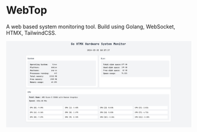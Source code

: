 # WebTop
A web based system monitoring tool.
Build using Golang, WebSocket, HTMX, TailwindCSS.

![WebTop](./img/Screenshot%20from%202024-05-20%2018-18-27.png)
